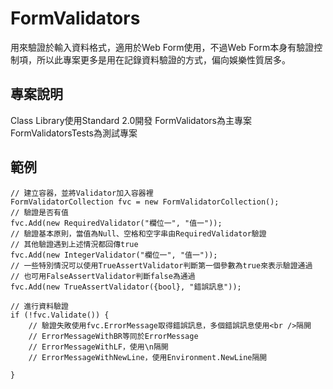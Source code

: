 # FormValidators

用來驗證於輸入資料格式，適用於Web Form使用，不過Web Form本身有驗證控制項，所以此專案更多是用在記錄資料驗證的方式，偏向娛樂性質居多。

## 專案說明

Class Library使用Standard 2.0開發
FormValidators為主專案
FormValidatorsTests為測試專案

## 範例

```
// 建立容器，並將Validator加入容器裡
FormValidatorCollection fvc = new FormValidatorCollection();
// 驗證是否有值
fvc.Add(new RequiredValidator("欄位一", "值一"));
// 驗證基本原則，當值為Null、空格和空字串由RequiredValidator驗證
// 其他驗證遇到上述情況都回傳true
fvc.Add(new IntegerValidator("欄位一", "值一"));
// 一些特別情況可以使用TrueAssertValidator判斷第一個參數為true來表示驗證通過
// 也可用FalseAssertValidator判斷false為通過
fvc.Add(new TrueAssertValidator({bool}, "錯誤訊息"));

// 進行資料驗證
if (!fvc.Validate()) {
    // 驗證失敗使用fvc.ErrorMessage取得錯誤訊息，多個錯誤訊息使用<br />隔開
    // ErrorMessageWithBR等同於ErrorMessage
    // ErrorMessageWithLF，使用\n隔開
    // ErrorMessageWithNewLine，使用Environment.NewLine隔開
    
}
```